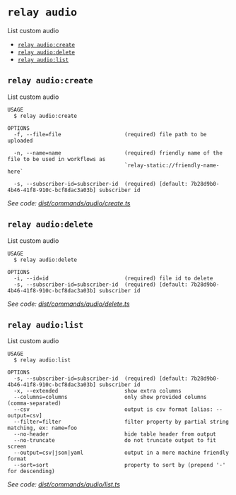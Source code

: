 `relay audio`
=============

List custom audio

* [`relay audio:create`](#relay-audiocreate)
* [`relay audio:delete`](#relay-audiodelete)
* [`relay audio:list`](#relay-audiolist)

## `relay audio:create`

List custom audio

```
USAGE
  $ relay audio:create

OPTIONS
  -f, --file=file                    (required) file path to be uploaded

  -n, --name=name                    (required) friendly name of the file to be used in workflows as
                                     `relay-static://friendly-name-here`

  -s, --subscriber-id=subscriber-id  (required) [default: 7b28d9b0-4b46-41f8-910c-bcf8dac3a03b] subscriber id
```

_See code: [dist/commands/audio/create.ts](https://github.com/relaypro/relay-cli/blob/v0.2.4/dist/commands/audio/create.ts)_

## `relay audio:delete`

List custom audio

```
USAGE
  $ relay audio:delete

OPTIONS
  -i, --id=id                        (required) file id to delete
  -s, --subscriber-id=subscriber-id  (required) [default: 7b28d9b0-4b46-41f8-910c-bcf8dac3a03b] subscriber id
```

_See code: [dist/commands/audio/delete.ts](https://github.com/relaypro/relay-cli/blob/v0.2.4/dist/commands/audio/delete.ts)_

## `relay audio:list`

List custom audio

```
USAGE
  $ relay audio:list

OPTIONS
  -s, --subscriber-id=subscriber-id  (required) [default: 7b28d9b0-4b46-41f8-910c-bcf8dac3a03b] subscriber id
  -x, --extended                     show extra columns
  --columns=columns                  only show provided columns (comma-separated)
  --csv                              output is csv format [alias: --output=csv]
  --filter=filter                    filter property by partial string matching, ex: name=foo
  --no-header                        hide table header from output
  --no-truncate                      do not truncate output to fit screen
  --output=csv|json|yaml             output in a more machine friendly format
  --sort=sort                        property to sort by (prepend '-' for descending)
```

_See code: [dist/commands/audio/list.ts](https://github.com/relaypro/relay-cli/blob/v0.2.4/dist/commands/audio/list.ts)_
